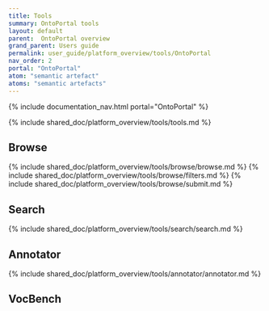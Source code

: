 ```yaml
---
title: Tools
summary: OntoPortal tools
layout: default
parent:  OntoPortal overview
grand_parent: Users guide
permalink: user_guide/platform_overview/tools/OntoPortal
nav_order: 2
portal: "OntoPortal"
atom: "semantic artefact"
atoms: "semantic artefacts"
---
```


{% include documentation_nav.html portal="OntoPortal" %}

{% include shared_doc/platform_overview/tools/tools.md %}

## Browse
{% include shared_doc/platform_overview/tools/browse/browse.md %}
{% include shared_doc/platform_overview/tools/browse/filters.md %}
{% include shared_doc/platform_overview/tools/browse/submit.md %}

## Search
{% include shared_doc/platform_overview/tools/search/search.md %}

## Annotator
{% include shared_doc/platform_overview/tools/annotator/annotator.md %}

## VocBench

